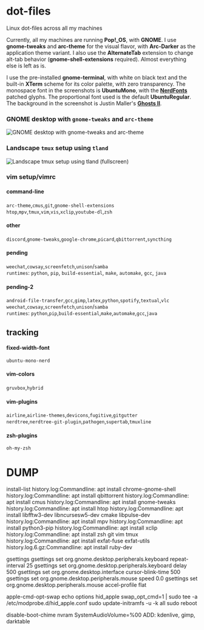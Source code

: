 # dot-files
Linux dot-files across all my machines

Currently, all my machines are running **Pop!_OS**, with **GNOME**. I use **gnome-tweaks** and
**arc-theme** for the visual flavor, with **Arc-Darker** as the application theme variant. I also
use the **AlternateTab** extension to change alt-tab behavior (**gnome-shell-extensions** required).
Almost everything else is left as is.

I use the pre-installed **gnome-terminal**, with white on black text and the built-in **XTerm**
scheme for its color palette, with zero transparency. The monospace font in the screenshots is
**UbuntuMono**, with the [**NerdFonts**](https://github.com/ryanoasis/nerd-fonts) patched glyphs.
The proportional font used is the default **UbuntuRegular**. The background in the screenshot is
Justin Maller's [**Ghosts II**](http://www.facets.la/2013/200/).

### GNOME desktop with `gnome-tweaks` and `arc-theme`
![GNOME desktop with `gnome-tweaks` and `arc-theme`](https://i.imgur.com/cKQ5mBN.jpg)

### Landscape `tmux` setup using `tland`
![Landscape `tmux` setup using `tland` (fullscreen)](https://i.imgur.com/vXRE27A.jpg)

### vim setup/vimrc

#### command-line
`arc-theme`,`cmus`,`git`,`gnome-shell-extensions`\
`htop`,`mpv`,`tmux`,`vim`,`vis`,`xclip`,`youtube-dl`,`zsh`
#### other
`discord`,`gnome-tweaks`,`google-chrome`,`picard`,`qbittorrent`,`syncthing`
#### pending
`weechat`,`cowsay`,`screenfetch`,`unison`/`samba`\
`runtimes`: `python`, `pip`, `build-essential`, `make`, `automake`, `gcc`, `java`
#### pending-2
`android-file-transfer`,`gcc`,`gimp`,`latex`,`python`,`spotify`,`textual`,`vlc`\
`weechat`,`cowsay`,`screenfetch`,`unison`/`samba`\
`runtimes`: `python`,`pip`,`build-essential`,`make`,`automake`,`gcc`,`java`

## tracking
#### fixed-width-font
`ubuntu-mono-nerd`
#### vim-colors
`gruvbox`,`hybrid`
#### vim-plugins
`airline`,`airline-themes`,`devicons`,`fugitive`,`gitgutter`\
`nerdtree`,`nerdtree-git-plugin`,`pathogen`,`supertab`,`tmuxline`
#### zsh-plugins
`oh-my-zsh`

DUMP
=====
install-list
	history.log:Commandline: apt install chrome-gnome-shell
	history.log:Commandline: apt install qbittorrent
	history.log:Commandline: apt install cmus
	history.log:Commandline: apt install gnome-tweaks
	history.log:Commandline: apt install htop
	history.log:Commandline: apt install libfftw3-dev libncursesw5-dev cmake libpulse-dev
	history.log:Commandline: apt install mpv
	history.log:Commandline: apt install python3-pip
	history.log:Commandline: apt install xclip
	history.log:Commandline: apt install zsh git vim tmux
	history.log:Commandline: apt install exfat-fuse exfat-utils
	history.log.6.gz:Commandline: apt install ruby-dev

gsettings
	gsettings set org.gnome.desktop.peripherals.keyboard repeat-interval 25
	gsettings set org.gnome.desktop.peripherals.keyboard delay 500
	gsettings set org.gnome.desktop.interface cursor-blink-time 500
	gsettings set org.gnome.desktop.peripherals.mouse speed 0.0
	gsettings set org.gnome.desktop.peripherals.mouse accel-profile flat

apple-cmd-opt-swap
	echo options hid_apple swap_opt_cmd=1 | sudo tee -a /etc/modprobe.d/hid_apple.conf
	sudo update-initramfs -u -k all
	sudo reboot

disable-boot-chime
	nvram SystemAudioVolume=%00
ADD:
	kdenlive, gimp, darktable
